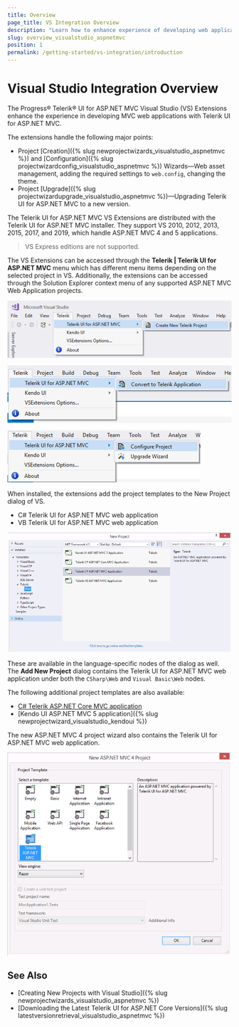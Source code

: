 ```yaml
---
title: Overview
page_title: VS Integration Overview
description: "Learn how to enhance experience of developing web applications with Telerik UI for ASP.NET MVC."
slug: overview_visualstudio_aspnetmvc
position: 1
permalink: /getting-started/vs-integration/introduction
---
```


# Visual Studio Integration Overview

The Progress&reg; Telerik&reg; UI for ASP.NET MVC Visual Studio (VS) Extensions enhance the experience in developing MVC web applications with Telerik UI for ASP.NET MVC.

The extensions handle the following major points:

* Project [Creation]({% slug newprojectwizards_visualstudio_aspnetmvc %}) and [Configuration]({% slug projectwizardconfig_visualstudio_aspnetmvc %}) Wizards&mdash;Web asset management, adding the required settings to `web.config`, changing the theme.
* Project [Upgrade]({% slug projectwizardupgrade_visualstudio_aspnetmvc %})&mdash;Upgrading Telerik UI for ASP.NET MVC to a new version.

The Telerik UI for ASP.NET MVC VS Extensions are distributed with the Telerik UI for ASP.NET MVC installer. They support VS 2010, 2012, 2013, 2015, 2017, and 2019, which handle ASP.NET MVC 4 and 5 applications.

> VS Express editions are not supported.

The VS Extensions can be accessed through the **Telerik | Telerik UI for ASP.NET MVC** menu which has different menu items depending on the selected project in VS. Additionally, the extensions can be accessed through the Solution Explorer context menu of any supported ASP.NET MVC Web Application projects.

![Visual Studio with no selected projects](../../getting-started-mvc/vs-integration/images/create_menu.png)

![The selected project in VS is a standard ASP.NET MVC 4 or 5 web application](../../getting-started-mvc/vs-integration/images/convert_menu.png)

![The selected project in VS is a Telerik UI for ASP.NET MVC web application](../../getting-started-mvc/vs-integration/images/configure_menu.png)

When installed, the extensions add the project templates to the New Project dialog of VS.

* C# Telerik UI for ASP.NET MVC web application
* VB Telerik UI for ASP.NET MVC web application

![The added project templates](../../getting-started-mvc/vs-integration/images/project_template.png)

These are available in the language-specific nodes of the dialog as well. The **Add New Project** dialog contains the Telerik UI for ASP.NET MVC web application under both the `CSharp\Web` and `Visual Basic\Web` nodes.

The following additional project templates are also available:
* [C# Telerik ASP.NET Core MVC application](http://docs.telerik.com/aspnet-core/introduction)
* [Kendo UI ASP.NET MVC 5 application]({% slug newprojectwizard_visualstudio_kendoui %})

The new ASP.NET MVC 4 project wizard also contains the Telerik UI for ASP.NET MVC web application.

![The MVC wizard](../../getting-started-mvc/vs-integration/images/mvc_wizard.png)

## See Also

* [Creating New Projects with Visual Studio]({% slug newprojectwizards_visualstudio_aspnetmvc %})
* [Downloading the Latest Telerik UI for ASP.NET Core Versions]({% slug latestversionretrieval_visualstudio_aspnetmvc %})
